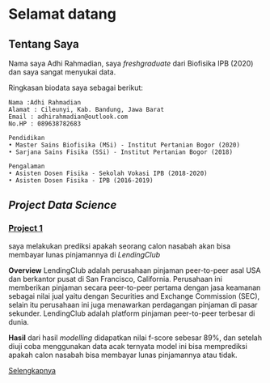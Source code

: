 # Selamat datang
## Tentang Saya

Nama saya Adhi Rahmadian, saya _freshgraduate_ dari Biofisika IPB (2020) dan saya sangat menyukai data. 

Ringkasan biodata saya sebagai berikut:

```
Nama :Adhi Rahmadian
Alamat : Cileunyi, Kab. Bandung, Jawa Barat
Email : adhirahmadian@outlook.com
No.HP : 089638782683

Pendidikan
• Master Sains Biofisika (MSi) - Institut Pertanian Bogor (2020)
• Sarjana Sains Fisika (SSi) - Institut Pertanian Bogor (2018)

Pengalaman
• Asisten Dosen Fisika - Sekolah Vokasi IPB (2018-2020)
• Asisten Dosen Fisika - IPB (2016-2019)
```

## _Project Data Science_

### [Project 1](https://github.com/adhirahmadian/LendingClubLoan_Project)
saya melakukan prediksi apakah seorang calon nasabah akan bisa membayar lunas pinjamannya di _LendingClub_

**Overview**
LendingClub adalah perusahaan pinjaman peer-to-peer asal USA dan berkantor pusat di San Francisco, California. Perusahaan ini memberikan pinjaman secara peer-to-peer pertama dengan jasa keamanan sebagai nilai jual yaitu dengan Securities and Exchange Commission (SEC), selain itu perusahaan ini juga menawarkan perdagangan pinjaman di pasar sekunder. LendingClub adalah platform pinjaman peer-to-peer terbesar di dunia.

**Hasil**
dari hasil _modelling_ didapatkan nilai f-score sebesar 89%, dan setelah diuji coba menggunakan data acak ternyata model ini bisa memprediksi apakah calon nasabah bisa membayar lunas pinjamannya atau tidak.

[Selengkapnya](https://github.com/adhirahmadian/LendingClubLoan_Project)


